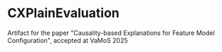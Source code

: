 # CXPlainEvaluation
Artifact for the paper "Causality-based Explanations for Feature Model Configuration", accepted at VaMoS 2025
